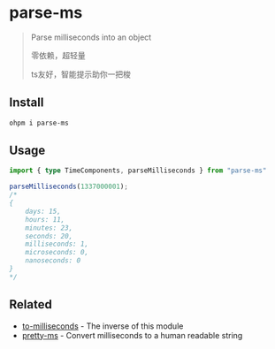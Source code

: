 # parse-ms

> Parse milliseconds into an object
> 
> 零依赖，超轻量 
> 
> ts友好，智能提示助你一把梭

## Install

```sh
ohpm i parse-ms
```

## Usage

```ts
import { type TimeComponents, parseMilliseconds } from "parse-ms"

parseMilliseconds(1337000001);
/*
{
	days: 15,
	hours: 11,
	minutes: 23,
	seconds: 20,
	milliseconds: 1,
	microseconds: 0,
	nanoseconds: 0
}
*/
```

## Related

- [to-milliseconds](https://github.com/sindresorhus/to-milliseconds) - The inverse of this module
- [pretty-ms](https://github.com/sindresorhus/pretty-ms) - Convert milliseconds to a human readable string
